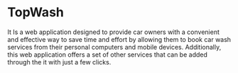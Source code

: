 # TopWash
It Is a web application designed to provide car owners with a  convenient and effective way to save time and effort by allowing them  to book car wash services from their personal computers and mobile  devices. Additionally, this web application offers a set of other services  that can be added through the it with just a few clicks.
